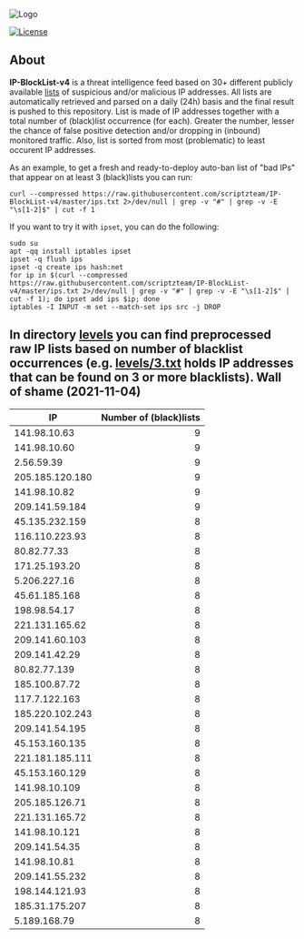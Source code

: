 ![Logo](https://i.imgur.com/PyKLAe7.png)

[![License](https://img.shields.io/badge/license-The_Unlicense-red.svg)](https://unlicense.org/)

About
----

**IP-BlockList-v4** is a threat intelligence feed based on 30+ different publicly available [lists](https://github.com/stamparm/maltrail) of suspicious and/or malicious IP addresses. All lists are automatically retrieved and parsed on a daily (24h) basis and the final result is pushed to this repository. List is made of IP addresses together with a total number of (black)list occurrence (for each). Greater the number, lesser the chance of false positive detection and/or dropping in (inbound) monitored traffic. Also, list is sorted from most (problematic) to least occurent IP addresses.

As an example, to get a fresh and ready-to-deploy auto-ban list of "bad IPs" that appear on at least 3 (black)lists you can run:

```
curl --compressed https://raw.githubusercontent.com/scriptzteam/IP-BlockList-v4/master/ips.txt 2>/dev/null | grep -v "#" | grep -v -E "\s[1-2]$" | cut -f 1
```

If you want to try it with `ipset`, you can do the following:

```
sudo su
apt -qq install iptables ipset
ipset -q flush ips
ipset -q create ips hash:net
for ip in $(curl --compressed https://raw.githubusercontent.com/scriptzteam/IP-BlockList-v4/master/ips.txt 2>/dev/null | grep -v "#" | grep -v -E "\s[1-2]$" | cut -f 1); do ipset add ips $ip; done
iptables -I INPUT -m set --match-set ips src -j DROP
```

In directory [levels](levels) you can find preprocessed raw IP lists based on number of blacklist occurrences (e.g. [levels/3.txt](levels/3.txt) holds IP addresses that can be found on 3 or more blacklists).
Wall of shame (2021-11-04)
----

|IP|Number of (black)lists|
|---|--:|
141.98.10.63|9
141.98.10.60|9
2.56.59.39|9
205.185.120.180|9
141.98.10.82|9
209.141.59.184|9
45.135.232.159|8
116.110.223.93|8
80.82.77.33|8
171.25.193.20|8
5.206.227.16|8
45.61.185.168|8
198.98.54.17|8
221.131.165.62|8
209.141.60.103|8
209.141.42.29|8
80.82.77.139|8
185.100.87.72|8
117.7.122.163|8
185.220.102.243|8
209.141.54.195|8
45.153.160.135|8
221.181.185.111|8
45.153.160.129|8
141.98.10.109|8
205.185.126.71|8
221.131.165.72|8
141.98.10.121|8
209.141.54.35|8
141.98.10.81|8
209.141.55.232|8
198.144.121.93|8
185.31.175.207|8
5.189.168.79|8
